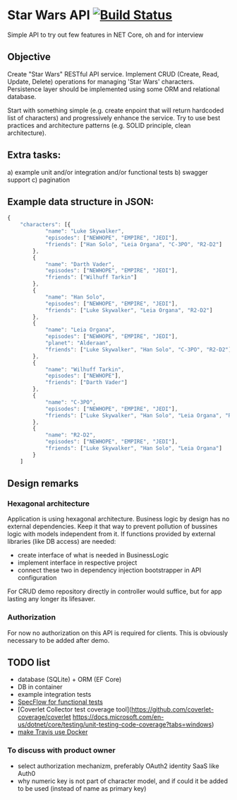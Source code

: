 # Star Wars API [![Build Status](https://api.travis-ci.org/kubabuda/sw_api.svg?branch=master&status=passed)](https://travis-ci.org/kubabuda/sw_api)


Simple API to try out few features in NET Core, oh and for interview

## Objective
Create "Star Wars" RESTful API service. Implement CRUD (Create, Read, Update, Delete) operations for managing 'Star Wars' characters. 
Persistence layer should be implemented using some ORM and relational database.

Start with something simple (e.g. create enpoint that will return hardcoded list of characters) and progressively enhance the service. 
Try to use best practices and architecture patterns (e.g. SOLID principle, clean architecture).

## Extra tasks:
a) example unit and/or integration and/or functional tests
b) swagger support
c) pagination

## Example data structure in JSON:
```javascript
{
	"characters": [{
			"name": "Luke Skywalker",
			"episodes": ["NEWHOPE", "EMPIRE", "JEDI"],
			"friends": ["Han Solo", "Leia Organa", "C-3PO", "R2-D2"]
		},
		{
			"name": "Darth Vader",
			"episodes": ["NEWHOPE", "EMPIRE", "JEDI"],
			"friends": ["Wilhuff Tarkin"]
		},
		{
			"name": "Han Solo",
			"episodes": ["NEWHOPE", "EMPIRE", "JEDI"],
			"friends": ["Luke Skywalker", "Leia Organa", "R2-D2"]
		},
		{
			"name": "Leia Organa",
			"episodes": ["NEWHOPE", "EMPIRE", "JEDI"],
			"planet": "Alderaan",
			"friends": ["Luke Skywalker", "Han Solo", "C-3PO", "R2-D2"]
		},
		{
			"name": "Wilhuff Tarkin",
			"episodes": ["NEWHOPE"],
			"friends": ["Darth Vader"]
		},
		{
			"name": "C-3PO",
			"episodes": ["NEWHOPE", "EMPIRE", "JEDI"],
			"friends": ["Luke Skywalker", "Han Solo", "Leia Organa", "R2-D2"]
		},
		{
			"name": "R2-D2",
			"episodes": ["NEWHOPE", "EMPIRE", "JEDI"],
			"friends": ["Luke Skywalker", "Han Solo", "Leia Organa"]
		}
	]
```

## Design remarks

### Hexagonal architecture

Application is using hexagonal architecture. Business logic by design has no external dependencies. 
Keep it that way to prevent pollution of bussines logic with models independent from it. 
If functions provided by external libraries (like DB access) are needed: 
- create interface of what is needed in BusinessLogic 
- implement interface in respective project 
- connect these two in dependency injection bootstrapper in API configuration

For CRUD demo repository directly in controller would suffice, but for app lasting any longer its lifesaver.

### Authorization

For now no authorization on this API is required for clients. This is obviously necessary to be added after demo.


## TODO list

- database (SQLite) + ORM (EF Core)
- DB in container
- example integration tests
- [SpecFlow for functional tests](https://docs.specflow.org/projects/specflow/en/latest/Installation/Installation.html)
- [Coverlet Collector test coverage tool](https://github.com/coverlet-coverage/coverlet https://docs.microsoft.com/en-us/dotnet/core/testing/unit-testing-code-coverage?tabs=windows)
- [make Travis use Docker](https://docs.travis-ci.com/user/docker/)
### To discuss with product owner
- select authorization mechanizm, preferably OAuth2 identity SaaS like Auth0
- why numeric key is not part of character model, and if could it be added to be used (instead of name as primary key)